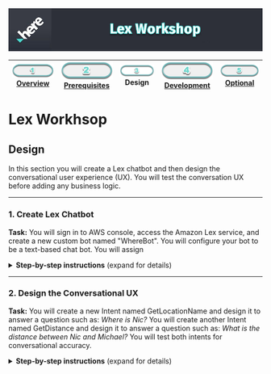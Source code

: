 <img src="./workshop_header.jpg" width="890" />

| [![Overview](../../images/01_off.png)<br>Overview](./README.md) | [![Prerequisites](../../images/02_off.png)<br>Prerequisites](./02.md) | ![Design](../../images/03.png)<br>Design | [![Development](../../images/04_off.png)<br>Development](./04.md) | [![Optional](../../images/05_off.png)<br>Optional](./05.md)
| :---: | :---: | :---: | :---: | :---: |

# Lex Workhsop

## Design

In this section you will create a Lex chatbot and then design the conversational user experience (UX). You will test the conversation UX before adding any business logic.

___

### 1. Create Lex Chatbot

**Task:** You will sign in to AWS console, access the Amazon Lex service, and create a new custom bot named "WhereBot". You will configure your bot to be a text-based chat bot. You will assign 

<details>
<summary><strong>Step-by-step instructions</strong> (expand for details)</summary><p>

1. Sign in with your AWS developer account at https://console.aws.amazon.com. Under AWS services, type "Lex", then select **Amazon Lex**:

    ![aws console lex](./aws_console_lex.jpg) 

1. If this is your first time, select the **Get Started** button

1. On the **Create your bot** screen, select **Custom bot** and apply the following values:
   * **Bot name:**           *WhereBot*
   * **Output voice:**       *None. This is only a text based application*
   * **Session timeout:**    *1 min*
   * **COPPA:**              *No*

    ![aws lex create custom](./aws_lex_create_custom.jpg) 

    > After selecting the **Create** button, you should now be in the **WhereBot** Lex service with **Editor** as the active tab.

1. Select the **Settings** tab and confirm **Aliases** is the selected option. Apply the following values and then select the **+** button:
   * **Alias name:**        *Demo*
   * **Bot Version:**      *Latest*

    ![aws lex version](./aws_lex_version.jpg) 

   > Switch back to **Editor** tab. You have successfully created your Lex custom bot. Now it is time to design it.

</p></details>

___

### 2. Design the Conversational UX

**Task:** You will create a new Intent named GetLocationName and design it to answer a question such as: *Where is Nic?* You will create another Intent named GetDistance and design it to answer a question such as: *What is the distance between Nic and Michael?* You will test both intents for conversational accuracy. 

<details>
<summary><strong>Step-by-step instructions</strong> (expand for details)</summary><p>

1. In the **Editor** tab, select the **+ Create Intent** button. In the pop-up dialogue box, select **+ Create intent** option. Type "GetLocationName" and select **Add** button.

    ![aws lex create intent getlocationname](./aws_lex_create_intent_getlocationname.jpg) 

   > After selecting the **Add** button, you should now see **GetLocationName** at the top of the main panel.

1. Select the **Slot types +** option from left panel. In the pop-up dialogue box, select **+ Create slot type** option. Type in the following for each field:
   * **Slot type name:**    *TrackablePerson*
   * **Description:**       *Person tracked with geolocation*
   * **Slot Resolution:**   *Restrict to Slot values and Synonyms*
   * **Value:** 
      * Nic: Nicolas
      * Mike: Michael
      * Jay: Jayson
      * Richard *(no synonym)* 

   ![aws lex create slot trackableperson](./aws_lex_create_slot_trackableperson.jpg)

    > After selecting the **Add slot to intent** button, you should now see a new line in the **Slots** section with the name of **slotOne** and a type of **TrackablePerson**.

1.  Type "Who?" for the **Prompt** value for **slotOne**

1.  Add the following values for **Sample utterances** (select **+** to add each value):
   * *Where*
   * *Where is {slotOne}*

    ![aws lex save getlocationname](./aws_lex_save_getlocationname.jpg)

1.  Select the **Save Intent** button.

</p></details>
